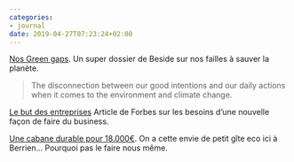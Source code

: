 ```yaml
---
categories:
- journal
date: 2019-04-27T07:23:24+02:00
---
```

[Nos Green gaps](https://beside.media/dossier/our-green-gaps/). Un super dossier de Beside sur nos failles à sauver la planète.

> The disconnection between our good intentions and our daily actions when it comes to the environment and climate change.

[Le but des entreprises](https://www.forbes.com/sites/michelegiddens/2018/08/03/rise-of-b-corps-highlights-the-emergence-of-a-new-way-of-doing-business/amp/) Article de Forbes sur les besoins d’une nouvelle façon de faire du business.

[Une cabane durable pour 18.000€](https://www.outside.fr/une-cabane-durable-a-construire-soi-meme-pour-18-000-euros/). On a cette envie de petit gîte eco ici à Berrien... Pourquoi pas le faire nous même.
